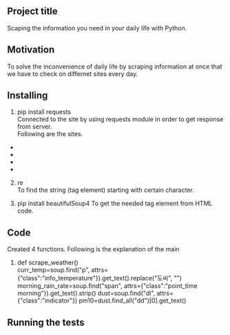 ## Project title
Scaping the information you need in your daily life with Python.

## Motivation
To solve the inconvenience of daily life by scraping information at once that we have to check on differnet sites every day.

## Installing
1. pip install requests  
Connected to the site by using requests module in order to get response from server.   
Following are the sites.  
  -
  -
  -
  -
  
2. re  
To find the string (tag element) starting with certain character.

3. pip install beautifulSoup4
To get the needed tag element from HTML code.

## Code
Created 4 functions. Following is the explanation of the main  
1. def scrape_weather()  
    curr_temp=soup.find("p", attrs={"class":"info_temperature"}).get_text().replace("도씨", "")
    morning_rain_rate=soup.find("span", attrs={"class":"point_time morning"}).get_text().strip()
    dust=soup.find("dl", attrs={"class":"indicator"})
    pm10=dust.find_all("dd")[0].get_text() 



## Running the tests


